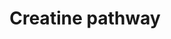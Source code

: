 ---
annotations:
- id: PW:0002360
  parent: disease pathway
  type: Pathway Ontology
  value: Fanconi syndrome pathway
- id: DOID:0080757
  parent: genetic disease
  type: Disease Ontology
  value: Fanconi renotubular syndrome 1
- id: DOID:0050798
  parent: genetic disease
  type: Disease Ontology
  value: cerebral creatine deficiency syndrome
- id: DOID:1415
  type: Disease Ontology
  value: gyrate atrophy
- id: DOID:0050800
  parent: genetic disease
  type: Disease Ontology
  value: creatine transporter deficiency
- id: PW:0000404
  parent: classic metabolic pathway
  type: Pathway Ontology
  value: creatine metabolic pathway
- id: PW:0001807
  parent: disease pathway
  type: Pathway Ontology
  value: gyrate atrophy pathway
- id: DOID:5723
  type: Disease Ontology
  value: optic atrophy
- id: PW:0002215
  parent: disease pathway
  type: Pathway Ontology
  value: guanidinoacetate methyltransferase deficiency pathway
- id: DOID:0050712
  parent: genetic disease
  type: Disease Ontology
  value: AGAT deficiency
- id: PW:0000002
  parent: classic metabolic pathway
  type: Pathway Ontology
  value: classic metabolic pathway
- id: PW:0000013
  parent: disease pathway
  type: Pathway Ontology
  value: disease pathway
- id: DOID:0050799
  parent: genetic disease
  type: Disease Ontology
  value: guanidinoacetate methyltransferase deficiency
authors:
- TimZotti
- Andra
- DeSl
- Eweitz
- Fehrhart
citedin: ''
communities:
- IEM
- RareDiseases
description: 'In humans, creatine is synthesized in the liver, pancreas, kidney and
  brain. From arginine and glycine, guanidinoacetate and ornithine are formed. With
  S-adenosylmethionine and the help of GAMT, guanidinoacetate is converted into creatine.
  From the liver, pancreas, kidney and brain, creatine is exported to tissues such
  as skeletal muscle and brain, where it undergoes phosphorylation and serves as a
  short-term energy store. Creatine is transported to these tissues with the help
  of SLC6A8 transporter.  Once formed, phosphocreatine and creatine undergo both a
  slow spontaneous reaction to form creatinine, which is excreted from the body via
  the urinary system.   This pathway was inspired by Chapter 32 of the book of Blau
  (ISBN 3642403360 (978-3642403361) ed. 4). '
last-edited: 2024-01-29
ndex: null
organisms:
- Homo sapiens
redirect_from:
- /index.php/Pathway:WP5190
- /instance/WP5190
- /instance/WP5190_r128183
revision: r128183
schema-jsonld:
- '@context': https://schema.org/
  '@id': https://wikipathways.github.io/pathways/WP5190.html
  '@type': Dataset
  creator:
    '@type': Organization
    name: WikiPathways
  description: 'In humans, creatine is synthesized in the liver, pancreas, kidney
    and brain. From arginine and glycine, guanidinoacetate and ornithine are formed.
    With S-adenosylmethionine and the help of GAMT, guanidinoacetate is converted
    into creatine. From the liver, pancreas, kidney and brain, creatine is exported
    to tissues such as skeletal muscle and brain, where it undergoes phosphorylation
    and serves as a short-term energy store. Creatine is transported to these tissues
    with the help of SLC6A8 transporter.  Once formed, phosphocreatine and creatine
    undergo both a slow spontaneous reaction to form creatinine, which is excreted
    from the body via the urinary system.   This pathway was inspired by Chapter 32
    of the book of Blau (ISBN 3642403360 (978-3642403361) ed. 4). '
  keywords:
  - 2-oxoglutarate
  - ADP
  - ATP
  - Arginine
  - CK
  - Creatine
  - Creatinine
  - GAMT
  - GATM
  - Glutamate
  - Glutamate-5-semialdehyde
  - Glycine
  - Guanidinoacetate
  - OAT
  - Ornithine
  - Phospho-guanidinoacetate
  - Phosphocreatine
  - Proline
  - Pyrroline-5-carboxylate
  - S-Adenosylhomocysteine
  - S-adenosylmethionine
  - SLC6A8
  - Vitamin B6
  license: CC0
  name: Creatine pathway
seo: CreativeWork
title: Creatine pathway
wpid: WP5190
---